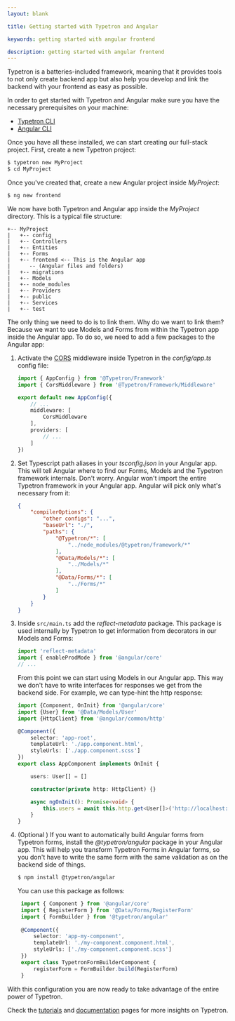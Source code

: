 ```yaml
---
layout: blank

title: Getting started with Typetron and Angular

keywords: getting started with angular frontend

description: getting started with angular frontend
---
```



Typetron is a batteries-included framework, meaning that it provides tools to not only create backend app but also help
you develop and link the backend with your frontend as easy as possible.

In order to get started with Typetron and Angular make sure you have the necessary prerequisites on your machine:

- [Typetron CLI](/docs/installation)
- [Angular CLI](https://angular.io/cli)

Once you have all these installed, we can start creating our full-stack project. First, create a new Typetron project:

```bash
$ typetron new MyProject
$ cd MyProject
```

Once you've created that, create a new Angular project inside _MyProject_:

```bash
$ ng new frontend
```

We now have both Typetron and Angular app inside the _MyProject_ directory. This is a typical file structure:

```text
+-- MyProject
|   +-- config
|   +-- Controllers
|   +-- Entities
|   +-- Forms
|   +-- frontend <-- This is the Angular app
|      -- (Angular files and folders)
|   +-- migrations
|   +-- Models
|   +-- node_modules
|   +-- Providers
|   +-- public
|   +-- Services
|   +-- test
```

The only thing we need to do is to link them. Why do we want to link them? Because we want to use Models and Forms from
within the Typetron app inside the Angular app. To do so, we need to add a few packages to the Angular app:

1. Activate the [CORS](https://en.wikipedia.org/wiki/Cross-origin_resource_sharing) middleware inside Typetron in the
   _config/app.ts_ config file:
    ```ts
    import { AppConfig } from '@Typetron/Framework'
    import { CorsMiddleware } from '@Typetron/Framework/Middleware'
    
    export default new AppConfig({
        // ...
        middleware: [
            CorsMiddleware
        ],
        providers: [
            // ...
        ]
    })
    ```

2. Set Typescript path aliases in your _tsconfig.json_ in your Angular app. This will tell Angular where to find our
   Forms, Models and the Typetron framework internals. Don't worry. Angular won't import the entire Typetron framework
   in your Angular app. Angular will pick only what's necessary from it:
    ```json
    {
        "compilerOptions": {
            "other configs": "...",
            "baseUrl": "./",
            "paths": {
                "@Typetron/*": [
                    "../node_modules/@typetron/framework/*"
                ],
                "@Data/Models/*": [
                    "../Models/*"
                ],
                "@Data/Forms/*": [
                    "../Forms/*"
                ]
            }
        }
    }
    ```

3. Inside `src/main.ts` add the _reflect-metadata_ package. This package is used internally by Typetron to get
   information from decorators in our Models and Forms:
    ```ts
    import 'reflect-metadata'
    import { enableProdMode } from '@angular/core'
    // ...
    ```
   From this point we can start using Models in our Angular app. This way we don't have to write interfaces for
   responses we get from the backend side. For example, we can type-hint the http response:
    ```ts
    import {Component, OnInit} from '@angular/core'
    import {User} from '@Data/Models/User'
    import {HttpClient} from '@angular/common/http'
    
    @Component({
        selector: 'app-root',
        templateUrl: './app.component.html',
        styleUrls: ['./app.component.scss']
    })
    export class AppComponent implements OnInit {
    
        users: User[] = []
    
        constructor(private http: HttpClient) {}
    
        async ngOnInit(): Promise<void> {
            this.users = await this.http.get<User[]>('http://localhost:8000/users').toPromise()
        }
    } 
    ```

4. (Optional ) If you want to automatically build Angular forms from Typetron forms, install the _@typetron/angular_
   package in your Angular app. This will help you transform Typetron Forms in Angular forms, so you don't have to write
   the same form with the same validation as on the backend side of things.
   ```bash
   $ npm install @typetron/angular
   ```
   You can use this package as follows:
   ```ts
    import { Component } from '@angular/core'
    import { RegisterForm } from '@Data/Forms/RegisterForm'
    import { FormBuilder } from '@typetron/angular'
    
    @Component({
        selector: 'app-my-component',
        templateUrl: './my-component.component.html',
        styleUrls: ['./my-component.component.scss']
    })
    export class TypetronFormBuilderComponent {
        registerForm = FormBuilder.build(RegisterForm)
    }
   ```

With this configuration you are now ready to take advantage of the entire power of Typetron.

Check the [tutorials](/tutorials) and [documentation](/docs) pages for more insights on Typetron.
